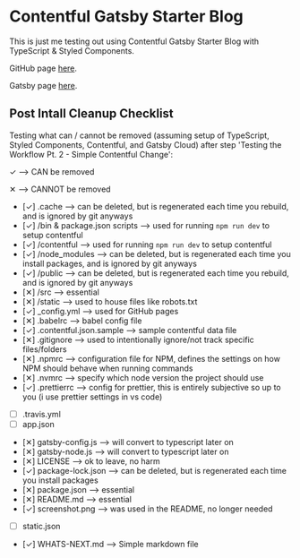 # Contentful Gatsby Starter Blog

This is just me testing out using Contentful Gatsby Starter Blog with TypeScript & Styled Components.

GitHub page [here](https://github.com/contentful/starter-gatsby-blog).

Gatsby page [here](https://www.gatsbyjs.com/starters/contentful/starter-gatsby-blog).

## Post Intall Cleanup Checklist

Testing what can / cannot be removed (assuming setup of TypeScript, Styled Components, Contentful, and Gatsby Cloud) after step 'Testing the Workflow Pt. 2 - Simple Contentful Change':

✓ --> CAN be removed

✕ --> CANNOT be removed

- [✓] .cache --> can be deleted, but is regenerated each time you rebuild, and is ignored by git anyways
- [✓] /bin & package.json scripts --> used for running `npm run dev` to setup contentful
- [✓] /contentful --> used for running `npm run dev` to setup contentful
- [✓] /node_modules --> can be deleted, but is regenerated each time you install packages, and is ignored by git anyways
- [✓] /public --> can be deleted, but is regenerated each time you rebuild, and is ignored by git anyways
- [✕] /src --> essential
- [✕] /static --> used to house files like robots.txt
- [✓] \_config.yml --> used for GitHub pages
- [✕] .babelrc --> babel config file
- [✓] .contentful.json.sample --> sample contentful data file
- [✕] .gitignore --> used to intentionally ignore/not track specific files/folders
- [✕] .npmrc --> configuration file for NPM, defines the settings on how NPM should behave when running commands
- [✕] .nvmrc --> specify which node version the project should use
- [✓] .prettierrc --> config for prettier, this is entirely subjective so up to you (i use prettier settings in vs code)
- [ ] .travis.yml
- [ ] app.json
- [✕] gatsby-config.js --> will convert to typescript later on
- [✕] gatsby-node.js --> will convert to typescript later on
- [✕] LICENSE --> ok to leave, no harm
- [✓] package-lock.json --> can be deleted, but is regenerated each time you install packages
- [✕] package.json --> essential
- [✕] README.md --> essential
- [✓] screenshot.png --> was used in the README, no longer needed
- [ ] static.json
- [✓] WHATS-NEXT.md --> Simple markdown file
